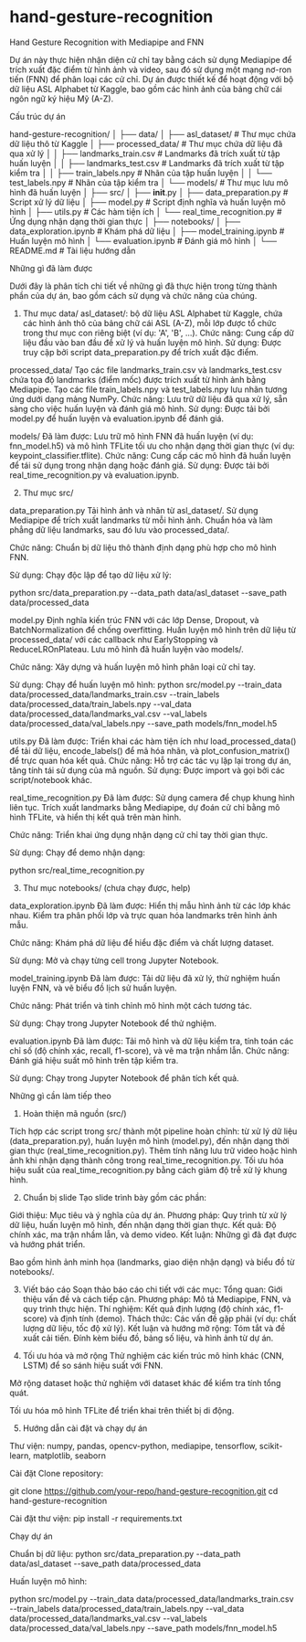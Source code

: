 # hand-gesture-recognition
Hand Gesture Recognition with Mediapipe and FNN

Dự án này thực hiện nhận diện cử chỉ tay bằng cách sử dụng Mediapipe để trích xuất đặc điểm từ hình ảnh và video, sau đó sử dụng một mạng nơ-ron tiến (FNN) để phân loại các cử chỉ. Dự án được thiết kế để hoạt động với bộ dữ liệu ASL Alphabet từ Kaggle, bao gồm các hình ảnh của bảng chữ cái ngôn ngữ ký hiệu Mỹ (A-Z).

Cấu trúc dự án

hand-gesture-recognition/
│
├── data/
│   ├── asl_dataset/                # Thư mục chứa dữ liệu thô từ Kaggle
│   ├── processed_data/             # Thư mục chứa dữ liệu đã qua xử lý
│   │   ├── landmarks_train.csv     # Landmarks đã trích xuất từ tập huấn luyện
│   │   ├── landmarks_test.csv      # Landmarks đã trích xuất từ tập kiểm tra
│   │   ├── train_labels.npy        # Nhãn của tập huấn luyện
│   │   └── test_labels.npy         # Nhãn của tập kiểm tra
│   └── models/                     # Thư mục lưu mô hình đã huấn luyện
│
├── src/
│   ├── __init__.py
│   ├── data_preparation.py         # Script xử lý dữ liệu
│   ├── model.py                    # Script định nghĩa và huấn luyện mô hình
│   ├── utils.py                    # Các hàm tiện ích
│   └── real_time_recognition.py    # Ứng dụng nhận dạng thời gian thực
│
├── notebooks/
│   ├── data_exploration.ipynb      # Khám phá dữ liệu
│   ├── model_training.ipynb        # Huấn luyện mô hình
│   └── evaluation.ipynb            # Đánh giá mô hình
│
└── README.md                       # Tài liệu hướng dẫn

Những gì đã làm được

Dưới đây là phân tích chi tiết về những gì đã thực hiện trong từng thành phần của dự án, bao gồm cách sử dụng và chức năng của chúng.

1. Thư mục data/
asl_dataset/: bộ dữ liệu ASL Alphabet từ Kaggle, chứa các hình ảnh thô của bảng chữ cái ASL (A-Z), mỗi lớp được tổ chức trong thư mục con riêng biệt (ví dụ: 'A', 'B', ...).
Chức năng: Cung cấp dữ liệu đầu vào ban đầu để xử lý và huấn luyện mô hình.
Sử dụng: Được truy cập bởi script data_preparation.py để trích xuất đặc điểm.

processed_data/
Tạo các file landmarks_train.csv và landmarks_test.csv chứa tọa độ landmarks (điểm mốc) được trích xuất từ hình ảnh bằng Mediapipe.
Tạo các file train_labels.npy và test_labels.npy lưu nhãn tương ứng dưới dạng mảng NumPy.
Chức năng: Lưu trữ dữ liệu đã qua xử lý, sẵn sàng cho việc huấn luyện và đánh giá mô hình.
Sử dụng: Được tải bởi model.py để huấn luyện và evaluation.ipynb để đánh giá.

models/
Đã làm được: Lưu trữ mô hình FNN đã huấn luyện (ví dụ: fnn_model.h5) và mô hình TFLite tối ưu cho nhận dạng thời gian thực (ví dụ: keypoint_classifier.tflite).
Chức năng: Cung cấp các mô hình đã huấn luyện để tái sử dụng trong nhận dạng hoặc đánh giá.
Sử dụng: Được tải bởi real_time_recognition.py và evaluation.ipynb.

2. Thư mục src/

data_preparation.py
Tải hình ảnh và nhãn từ asl_dataset/.
Sử dụng Mediapipe để trích xuất landmarks từ mỗi hình ảnh.
Chuẩn hóa và làm phẳng dữ liệu landmarks, sau đó lưu vào processed_data/.

Chức năng: Chuẩn bị dữ liệu thô thành định dạng phù hợp cho mô hình FNN.

Sử dụng: Chạy độc lập để tạo dữ liệu xử lý:

python src/data_preparation.py --data_path data/asl_dataset --save_path data/processed_data

model.py
Định nghĩa kiến trúc FNN với các lớp Dense, Dropout, và BatchNormalization để chống overfitting.
Huấn luyện mô hình trên dữ liệu từ processed_data/ với các callback như EarlyStopping và ReduceLROnPlateau.
Lưu mô hình đã huấn luyện vào models/.

Chức năng: Xây dựng và huấn luyện mô hình phân loại cử chỉ tay.

Sử dụng: Chạy để huấn luyện mô hình:
python src/model.py --train_data data/processed_data/landmarks_train.csv --train_labels data/processed_data/train_labels.npy --val_data data/processed_data/landmarks_val.csv --val_labels data/processed_data/val_labels.npy --save_path models/fnn_model.h5

utils.py
Đã làm được:
Triển khai các hàm tiện ích như load_processed_data() để tải dữ liệu, encode_labels() để mã hóa nhãn, và plot_confusion_matrix() để trực quan hóa kết quả.
Chức năng: Hỗ trợ các tác vụ lặp lại trong dự án, tăng tính tái sử dụng của mã nguồn.
Sử dụng: Được import và gọi bởi các script/notebook khác.

real_time_recognition.py
Đã làm được:
Sử dụng camera để chụp khung hình liên tục.
Trích xuất landmarks bằng Mediapipe, dự đoán cử chỉ bằng mô hình TFLite, và hiển thị kết quả trên màn hình.

Chức năng: Triển khai ứng dụng nhận dạng cử chỉ tay thời gian thực.

Sử dụng: Chạy để demo nhận dạng:

python src/real_time_recognition.py

3. Thư mục notebooks/ (chưa chạy được, help)

data_exploration.ipynb
Đã làm được:
Hiển thị mẫu hình ảnh từ các lớp khác nhau.
Kiểm tra phân phối lớp và trực quan hóa landmarks trên hình ảnh mẫu.

Chức năng: Khám phá dữ liệu để hiểu đặc điểm và chất lượng dataset.

Sử dụng: Mở và chạy từng cell trong Jupyter Notebook.


model_training.ipynb
Đã làm được:
Tải dữ liệu đã xử lý, thử nghiệm huấn luyện FNN, và vẽ biểu đồ lịch sử huấn luyện.

Chức năng: Phát triển và tinh chỉnh mô hình một cách tương tác.

Sử dụng: Chạy trong Jupyter Notebook để thử nghiệm.


evaluation.ipynb
Đã làm được:
Tải mô hình và dữ liệu kiểm tra, tính toán các chỉ số (độ chính xác, recall, f1-score), và vẽ ma trận nhầm lẫn.
Chức năng: Đánh giá hiệu suất mô hình trên tập kiểm tra.

Sử dụng: Chạy trong Jupyter Notebook để phân tích kết quả.

Những gì cần làm tiếp theo
1. Hoàn thiện mã nguồn (src/)

Tích hợp các script trong src/ thành một pipeline hoàn chỉnh: từ xử lý dữ liệu (data_preparation.py), huấn luyện mô hình (model.py), đến nhận dạng thời gian thực (real_time_recognition.py).
Thêm tính năng lưu trữ video hoặc hình ảnh khi nhận dạng thành công trong real_time_recognition.py.
Tối ưu hóa hiệu suất của real_time_recognition.py bằng cách giảm độ trễ xử lý khung hình.

2. Chuẩn bị slide
Tạo slide trình bày gồm các phần:

Giới thiệu: Mục tiêu và ý nghĩa của dự án.
Phương pháp: Quy trình từ xử lý dữ liệu, huấn luyện mô hình, đến nhận dạng thời gian thực.
Kết quả: Độ chính xác, ma trận nhầm lẫn, và demo video.
Kết luận: Những gì đã đạt được và hướng phát triển.

Bao gồm hình ảnh minh họa (landmarks, giao diện nhận dạng) và biểu đồ từ notebooks/.

3. Viết báo cáo
Soạn thảo báo cáo chi tiết với các mục:
Tổng quan: Giới thiệu vấn đề và cách tiếp cận.
Phương pháp: Mô tả Mediapipe, FNN, và quy trình thực hiện.
Thí nghiệm: Kết quả định lượng (độ chính xác, f1-score) và định tính (demo).
Thách thức: Các vấn đề gặp phải (ví dụ: chất lượng dữ liệu, tốc độ xử lý).
Kết luận và hướng mở rộng: Tóm tắt và đề xuất cải tiến.
Đính kèm biểu đồ, bảng số liệu, và hình ảnh từ dự án.

4. Tối ưu hóa và mở rộng
Thử nghiệm các kiến trúc mô hình khác (CNN, LSTM) để so sánh hiệu suất với FNN.

Mở rộng dataset hoặc thử nghiệm với dataset khác để kiểm tra tính tổng quát.

Tối ưu hóa mô hình TFLite để triển khai trên thiết bị di động.

5. Hướng dẫn cài đặt và chạy dự án

Thư viện: numpy, pandas, opencv-python, mediapipe, tensorflow, scikit-learn, matplotlib, seaborn

Cài đặt
Clone repository:

git clone https://github.com/your-repo/hand-gesture-recognition.git
cd hand-gesture-recognition



Cài đặt thư viện:
pip install -r requirements.txt

Chạy dự án

Chuẩn bị dữ liệu:
python src/data_preparation.py --data_path data/asl_dataset --save_path data/processed_data

Huấn luyện mô hình:

python src/model.py --train_data data/processed_data/landmarks_train.csv --train_labels data/processed_data/train_labels.npy --val_data data/processed_data/landmarks_val.csv --val_labels data/processed_data/val_labels.npy --save_path models/fnn_model.h5
